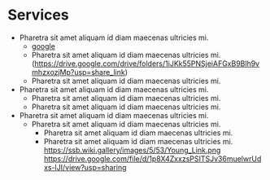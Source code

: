 # Services
- Pharetra sit amet aliquam id diam maecenas ultricies mi.
  - [google](https://www.google.com)
  - Pharetra sit amet aliquam id diam maecenas ultricies mi.(https://drive.google.com/drive/folders/1iJKk55PNSjeiAFGxB9Blh9vmhzxozjMp?usp=share_link)
  - Pharetra sit amet aliquam id diam maecenas ultricies mi.
- Pharetra sit amet aliquam id diam maecenas ultricies mi.
  - Pharetra sit amet aliquam id diam maecenas ultricies mi.
  - Pharetra sit amet aliquam id diam maecenas ultricies mi.
- Pharetra sit amet aliquam id diam maecenas ultricies mi.
  - Pharetra sit amet aliquam id diam maecenas ultricies mi.
    - Pharetra sit amet aliquam id diam maecenas ultricies mi.
    - Pharetra sit amet aliquam id diam maecenas ultricies mi.
https://ssb.wiki.gallery/images/5/53/Young_Link.png
https://drive.google.com/file/d/1p8X4ZxxzsPSITSJv36muelwrUdxs-lJI/view?usp=sharing
